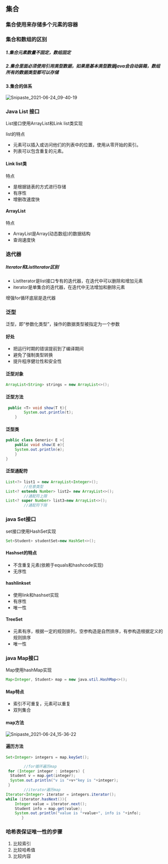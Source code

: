## 集合

### 集合使用来存储多个元素的容器

### 集合和数组的区别

##### 1.集合元素数量不固定，数组固定

##### 2.集合里面必须使用引用类型数据，如果是基本类型数据java会自动装箱，数组所有的数据类型都可以存储

#### 3.集合的体系



![Snipaste_2021-06-24_09-40-19](C:\Users\Administrator\OneDrive\文档\markdown_img\Snipaste_2021-06-24_09-40-19.png)

### Java List 接口

List接口使用ArrayList和Link list类实现

list的特点

- 元素可以插入或访问他们的列表中的位置，使用从零开始的索引。
- 列表可以包含重复的元素。
#### Link list类
特点
- 是根据链表的方式进行存储
- 有序性
- 增删改速度快
#### ArrayList 
特点
- ArrayList是Array(动态数组)的数据结构
- 查询速度快
### 迭代器

##### Iterator和ListIterator区别

- ListIterator是list接口专有的迭代器，在迭代中可以删除和增加元素
- iterator是单集合的迭代器，在迭代中无法增加和删除元素

增强for循环底层是迭代器

### 泛型

泛型，即“参数化类型”，操作的数据类型被指定为一个参数 

#### 好处

- 把运行时期的错误提前到了编译期间
- 避免了强制类型转换
- 提升程序健壮性和安全性

#### 泛型对象
```java
ArrayList<String> strings = new ArrayList<>();
```
#### 泛型方法
```JAVA
 public <T> void show(T t){
        System.out.println(t);
    }
```
#### 泛型类
```java
public class Generic< E >{
	public void show(E e){
	System.out.println(e);
	}
} 
```

#### 泛型通配符
```java
List<?> list1 = new ArrayList<Integer>();
        //任意类型
List<? extends Number> list2= new ArrayList<>();
        //通配符上限
List<? super Number> list3=new ArrayList<>();
        //通配符下限
```
### java Set接口

set接口使用HashSet实现

```java
Set<Student> studentSet=new HashSet<>();
```
#### Hashset的特点

- 不含重复元素(依赖于equals和hashcode实现)
- 无序性
#### hashlinkset
- 使用link和hashset实现
- 有序性
- 唯一性
#### TreeSet
- 元素有序，根据一定的规则排列，空参构造是自然排序，有参构造根据定义的规则排序
- 唯一性
### java Map接口

Map使用hashMap实现

```java
Map<Integer, Student> map = new java.util.HashMap<>();
```

#### Map特点

- 索引不可重复，元素可以重复
- 双列集合

#### map方法

![Snipaste_2021-06-24_15-36-22](C:\Users\Administrator\OneDrive\文档\markdown_img\Snipaste_2021-06-24_15-36-22.png)

#### 遍历方法

```java
Set<Integer> integers = map.keySet();

        //for循环遍历map
 for (Integer integer : integers) {
  Student v = map.get(integer);
  System.out.println("v is "+v+"key is "+integer);
 }
        //iterator遍历map
Iterator<Integer> iterator = integers.iterator();
while (iterator.hasNext()){
	Integer value = iterator.next();
	Student info = map.get(value);
	System.out.println("value is "+value+", info is "+info);
       }
```
### 哈希表保证唯一性的步骤
1. 比较索引
2. 比较哈希值
3. 比较内容

